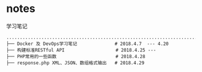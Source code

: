 # notes
学习笔记

    ...............................................................................
    ├── Docker 及 DevOps学习笔记              # 2018.4.7  --- 4.20
    ├── 构建标准RESTful API                   # 2018.4.25 --- 
    ├── PHP常用的一些函数                      # 2018.4.28
    ├── response.php XML、JSON、数组格式输出   # 2018.4.29 